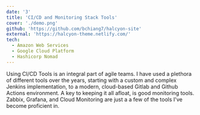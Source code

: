 ```yaml
---
date: '3'
title: 'CI/CD and Monitoring Stack Tools'
cover: './demo.png'
github: 'https://github.com/bchiang7/halcyon-site'
external: 'https://halcyon-theme.netlify.com/'
tech:
  - Amazon Web Services
  - Google Cloud Platform
  - Hashicorp Nomad
---
```


Using CI/CD Tools is an integral part of agile teams. I have used a plethora of different tools over the years, starting with a custom and complex Jenkins implementation, to a modern, cloud-based Gitlab and Github Actions environment. A key to keeping it all afloat, is good monitoring tools. Zabbix, Grafana, and Cloud Monitoring are just a a few of the tools I've become proficient in.
